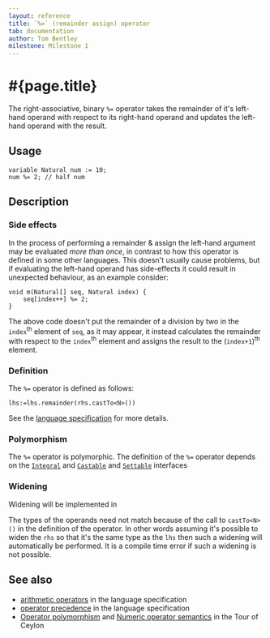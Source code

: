 ```yaml
---
layout: reference
title: `%=` (remainder assign) operator
tab: documentation
author: Tom Bentley
milestone: Milestone 1
---
```


# #{page.title}

The right-associative, binary `%=` operator takes the remainder of it's 
left-hand operand with respect to its right-hand operand and updates 
the left-hand operand with the result.

## Usage 

    variable Natural num := 10;
    num %= 2; // half num 

## Description

### Side effects

In the process of performing a remainder & assign the left-hand argument 
may be evaluated *more than once*, in contrast to how this operator is defined
in some other languages. This doesn't usually cause problems, but if evaluating
the left-hand operand has side-effects it could result in unexpected behaviour,
as an example consider:

    void m(Natural[] seq, Natural index) {
        seq[index++] %= 2;
    }

The above code doesn't put the remainder of a division by two in the 
`index`<sup>th</sup> element of `seq`, as it 
may appear, it instead calculates the remainder with respect to 
the `index`<sup>th</sup> element and 
assigns the result to the (`index+1`)<sup>th</sup> element.

### Definition

The `%=` operator is defined as follows:

    lhs:=lhs.remainder(rhs.castTo<N>())

See the [language specification](#{site.urls.spec}#arithmetic) for more details.

### Polymorphism

The `%=` operator is polymorphic. The definition of the `%=` operator depends 
on the [`Integral`](../../ceylon.language/Integral) and 
[`Castable`](../../ceylon.language/Castable) and
[`Settable`](../../ceylon.language/Settable) interfaces 

### Widening

Widening will be implemented in <!-- m2 -->

The types of the operands need not match because of the call to `castTo<N>()` 
in the definition of the operator. In other words assuming it's possible to 
widen the `rhs` so that it's the same type as the `lhs` then 
such a widening will automatically be performed. It is a compile time error if 
such a widening is not possible.

## See also

* [arithmetic operators](#{site.urls.spec}#arithmetic) in the 
  language specification
* [operator precedence](#{site.urls.spec}#operatorprecedence) in the 
  language specification
* [Operator polymorphism](/documentation/tour/language-module/#operator_polymorphism) 
  and 
  [Numeric operator semantics](/documentation/tour/language-module/#numeric_operator_semantics) 
  in the Tour of Ceylon
